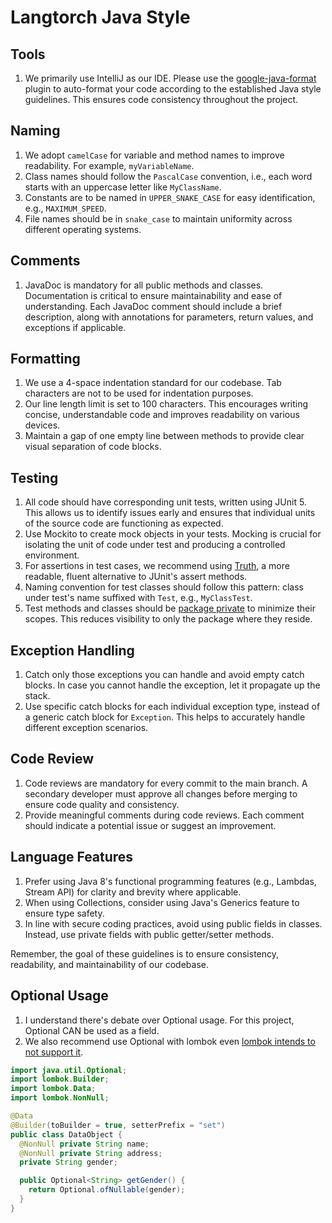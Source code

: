# Langtorch Java Style

## Tools

1. We primarily use IntelliJ as our IDE. Please use
   the [google-java-format](https://plugins.jetbrains.com/plugin/8527-google-java-format) plugin to
   auto-format your code according to the established Java style guidelines. This ensures code
   consistency throughout the project.

## Naming

1. We adopt `camelCase` for variable and method names to improve readability. For
   example, `myVariableName`.
2. Class names should follow the `PascalCase` convention, i.e., each word starts with an uppercase
   letter like `MyClassName`.
3. Constants are to be named in `UPPER_SNAKE_CASE` for easy identification, e.g., `MAXIMUM_SPEED`.
4. File names should be in `snake_case` to maintain uniformity across different operating systems.

## Comments

1. JavaDoc is mandatory for all public methods and classes. Documentation is critical to ensure
   maintainability and ease of understanding. Each JavaDoc comment should include a brief
   description, along with annotations for parameters, return values, and exceptions if applicable.

## Formatting

1. We use a 4-space indentation standard for our codebase. Tab characters are not to be used for
   indentation purposes.
2. Our line length limit is set to 100 characters. This encourages writing concise, understandable
   code and improves readability on various devices.
3. Maintain a gap of one empty line between methods to provide clear visual separation of code
   blocks.

## Testing

1. All code should have corresponding unit tests, written using JUnit 5. This allows us to identify
   issues early and ensures that individual units of the source code are functioning as expected.
2. Use Mockito to create mock objects in your tests. Mocking is crucial for isolating the unit of
   code under test and producing a controlled environment.
3. For assertions in test cases, we recommend using [Truth](https://github.com/google/truth), a more
   readable, fluent alternative to JUnit's assert methods.
4. Naming convention for test classes should follow this pattern: class under test's name suffixed
   with `Test`, e.g., `MyClassTest`.
5. Test methods and classes should
   be [package private](https://github.com/junit-team/junit5/issues/679) to minimize their scopes.
   This reduces visibility to only the package where they reside.

## Exception Handling

1. Catch only those exceptions you can handle and avoid empty catch blocks. In case you cannot
   handle the exception, let it propagate up the stack.
2. Use specific catch blocks for each individual exception type, instead of a generic catch block
   for `Exception`. This helps to accurately handle different exception scenarios.

## Code Review

1. Code reviews are mandatory for every commit to the main branch. A secondary developer must
   approve all changes before merging to ensure code quality and consistency.
2. Provide meaningful comments during code reviews. Each comment should indicate a potential issue
   or suggest an improvement.

## Language Features

1. Prefer using Java 8's functional programming features (e.g., Lambdas, Stream API) for clarity and
   brevity where applicable.
2. When using Collections, consider using Java's Generics feature to ensure type safety.
3. In line with secure coding practices, avoid using public fields in classes. Instead, use private
   fields with public getter/setter methods.

Remember, the goal of these guidelines is to ensure consistency, readability, and maintainability of
our codebase.

## Optional Usage

1. I understand there's debate over Optional usage. For this project, Optional CAN be used as a
   field.
2. We also recommend use Optional with lombok
   even [lombok intends to not support it](https://github.com/projectlombok/lombok/issues/1957).
```java
import java.util.Optional;
import lombok.Builder;
import lombok.Data;
import lombok.NonNull;

@Data
@Builder(toBuilder = true, setterPrefix = "set")
public class DataObject {
  @NonNull private String name;
  @NonNull private String address;
  private String gender;

  public Optional<String> getGender() {
    return Optional.ofNullable(gender);
  }
}

```